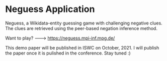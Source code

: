 # Neguess Application
 Neguess, a Wikidata-entity guessing game with challenging negative clues. The clues are retrieved using the  peer-based negation inference method.
 
 Want to play? ---> https://neguess.mpi-inf.mpg.de/

 This demo paper will be published in ISWC on October, 2021. I will publish the paper once it is pulished in the conference. Stay tuned :) 
